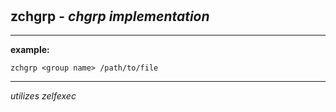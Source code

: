 ‎
=

## zchgrp - *chgrp implementation*

---------------------------------------------

**example:**

    zchgrp <group name> /path/to/file

---------------------------------------------

*utilizes zelfexec*
